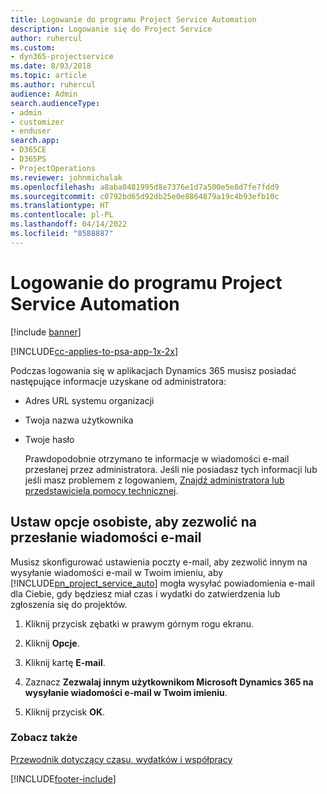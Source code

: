 ```yaml
---
title: Logowanie do programu Project Service Automation
description: Logowanie się do Project Service
author: ruhercul
ms.custom:
- dyn365-projectservice
ms.date: 8/03/2018
ms.topic: article
ms.author: ruhercul
audience: Admin
search.audienceType:
- admin
- customizer
- enduser
search.app:
- D365CE
- D365PS
- ProjectOperations
ms.reviewer: johnmichalak
ms.openlocfilehash: a8aba0481995d8e7376e1d7a500e5e8d7fe7fdd9
ms.sourcegitcommit: c0792bd65d92db25e0e8864879a19c4b93efb10c
ms.translationtype: HT
ms.contentlocale: pl-PL
ms.lasthandoff: 04/14/2022
ms.locfileid: "8588887"
---
```

# <a name="sign-in-to-project-service-automation"></a>Logowanie do programu Project Service Automation

[!include [banner](../includes/psa-now-project-operations.md)]

[!INCLUDE[cc-applies-to-psa-app-1x-2x](../includes/cc-applies-to-psa-app-1x-2x.md)]

Podczas logowania się w aplikacjach Dynamics 365 musisz posiadać następujące informacje uzyskane od administratora:  
  
- Adres URL systemu organizacji  
  
- Twoja nazwa użytkownika  
  
- Twoje hasło  
  
  Prawdopodobnie otrzymano te informacje w wiadomości e-mail przesłanej przez administratora. Jeśli nie posiadasz tych informacji lub jeśli masz problemem z logowaniem, [Znajdź administratora lub przedstawiciela pomocy technicznej](/dynamics365/customerengagement/on-premises/basics/find-administrator-support).  
  
## <a name="set-your-personal-options-to-allow-email"></a>Ustaw opcje osobiste, aby zezwolić na przesłanie wiadomości e-mail  
 Musisz skonfigurować ustawienia poczty e-mail, aby zezwolić innym na wysyłanie wiadomości e-mail w Twoim imieniu, aby [!INCLUDE[pn_project_service_auto](../includes/pn-project-service-auto.md)] mogła wysyłać powiadomienia e-mail dla Ciebie, gdy będziesz miał czas i wydatki do zatwierdzenia lub zgłoszenia się do projektów.  
  
1.  Kliknij przycisk zębatki w prawym górnym rogu ekranu.  
  
2.  Kliknij **Opcje**.  
  
3.  Kliknij kartę **E-mail**.  
  
4.  Zaznacz **Zezwalaj innym użytkownikom Microsoft Dynamics 365 na wysyłanie wiadomości e-mail w Twoim imieniu**.  
  
5.  Kliknij przycisk **OK**.  
  
### <a name="see-also"></a>Zobacz także  
 [Przewodnik dotyczący czasu, wydatków i współpracy](../psa/time-expense-collaboration-guide.md)


[!INCLUDE[footer-include](../includes/footer-banner.md)]

